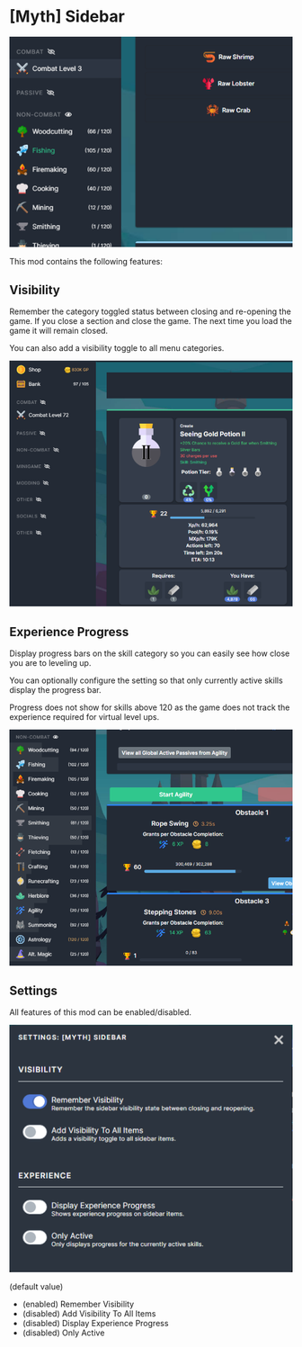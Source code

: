 # [Myth] Sidebar

![Sidebar](images/banner.png)

This mod contains the following features:

## Visibility

Remember the category toggled status between closing and re-opening the game. If you close a section and close the game. The next time you load the game it will remain closed.

You can also add a visibility toggle to all menu categories.

![Toggle](images/toggle.png)

## Experience Progress

Display progress bars on the skill category so you can easily see how close you are to leveling up.

You can optionally configure the setting so that only currently active skills display the progress bar.

Progress does not show for skills above 120 as the game does not track the experience required for virtual level ups.

![Progress](images/progress.png)

## Settings

All features of this mod can be enabled/disabled.

![Settings](images/settings.png)

(default value)
* (enabled) Remember Visibility
* (disabled) Add Visibility To All Items
* (disabled) Display Experience Progress
* (disabled) Only Active
